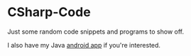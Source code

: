 # CSharp-Code
Just some random code snippets and programs to show off. 

I also have my Java [android app](https://github.com/AxonV2/YouCook-AndroidProject) if you're interested. 
